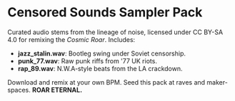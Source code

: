 # Censored Sounds Sampler Pack

Curated audio stems from the lineage of noise, licensed under CC BY-SA 4.0 for remixing the *Cosmic Roar*. Includes:

- **jazz_stalin.wav**: Bootleg swing under Soviet censorship.
- **punk_77.wav**: Raw punk riffs from '77 UK riots.
- **rap_89.wav**: N.W.A-style beats from the LA crackdown.

Download and remix at your own BPM. Seed this pack at raves and maker-spaces. **ROAR ETERNAL.**

